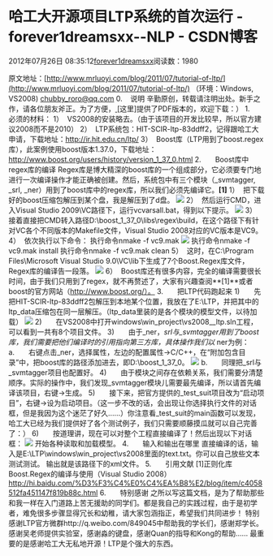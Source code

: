 
# 哈工大开源项目LTP系统的首次运行 - forever1dreamsxx--NLP - CSDN博客


2012年07月26日 08:35:12[forever1dreamsxx](https://me.csdn.net/forever1dreamsxx)阅读数：1980


原文地址：[http://www.mrluoyi.com/blog/2011/07/tutorial-of-ltp/](http://www.mrluoyi.com/blog/2011/07/tutorial-of-ltp/)
（环境：Windows, VS2008)
chubby_roro@qq.com
0.    说明
辛勤原创，转载请注明出处。新手之作，请各位朋友斧正。为了方便，[
](http://www.mrluoyi.com/material/%E5%93%88%E5%B7%A5%E5%A4%A7%E5%BC%80%E6%BA%90%E9%A1%B9%E7%9B%AELTP%E7%B3%BB%E7%BB%9F%E7%9A%84%E9%A6%96%E6%AC%A1%E9%85%8D%E7%BD%AE.pdf)[这里]提供了PDF版本的，欢迎下载：）
1.       必须的材料：
1）  VS2008的安装略去。（由于该项目的开发比较早，所以官方建议2008而不是2010）
2）  LTP系统包：HIT-SCIR-ltp-83ddff2，记得跟哈工大申请，下载地址：http://ir.hit.edu.cn/ltp/
3）  Boost库（LTP用到了boost.regex库），此案例使用boost版本1.37.0，下载地址：http://www.boost.org/users/history/version_1_37_0.html
2.       Boost库中regex库的编译
Regex库是博大精深的boost库的一个组成部分，它必须要专门地进行一次编译操作才能正确被创建。然后，系统包中有三个模块（_svmtagger, _srl, _ner）用到了boost库中的regex库，所以我们必须先编译它。**[1]**
1）  把下载好的boost压缩包解压到某个盘，我是解压到了d盘。
![](http://www.mrluoyi.com/blog/wp-content/uploads/2011/11/LTP_1.jpg)
2）  然后运行CMD，进入Visual Studio 2009\VC路径下，运行vcvarsall.bat，得到以下提示。
![](http://www.mrluoyi.com/blog/wp-content/uploads/2011/11/LTP_2.jpg)
3）  接着直接把CMD转入路径D:\boost_1_37_0\libs\regex\build，在这个路径下有针对VC各个不同版本的Makefile文件，Visual Studio 2008对应的VC版本是VC9。
4）  依次执行以下命令：
执行命令nmake -f vc9.mak
![](http://www.mrluoyi.com/blog/wp-content/uploads/2011/11/LTP_3.bmp)
执行命令nmake -f vc9.mak install
执行命令nmake -f vc9.mak clean
5）  这时，在C:\Program Files\Microsoft Visual Studio 9.0\VC\lib下生成了7个Boost.Regex库文件，Regex库的编译告一段落。
![](http://www.mrluoyi.com/blog/wp-content/uploads/2011/11/LTP_4.jpg)
6）  Boost库还有很多内容，完全的编译需要很长时间，由于我们只用到了regex，就不再赘述了，大家有兴趣查阅**[1]**或者boost的官方网站（http://www.boost.org/）。
3.       把LTP代码跑起来
1)       先把HIT-SCIR-ltp-83ddff2包解压到本地某个位置，我放在了E:\LTP，并把其中的ltp_data压缩包在同一层解压。（ltp_data里装的是各个模块的模型文件，以待加载）
![](http://www.mrluoyi.com/blog/wp-content/uploads/2011/11/LTP_5.jpg)
2)       在VS2008中打开windows\win_project\vs2008\__ltp.sln工程，可以看到一共有8个项目文件。
3)       由于_ner，_srl与_svmtagger用到了boost库，我们需要把他们编译时的引用指向第三方库，具体操作我们以_ ner为例：
a.       右键点击_ner，选择属性，左边的配置属性->C/C++，在“附加包含目录”中，把boost库的路径添加进去，即D:\boost_1_37_0。
![](http://www.mrluoyi.com/blog/wp-content/uploads/2011/11/LTP_6.jpg)
b.       同理把_srl与_svmtagger项目也配置好。
4)       由于模块之间存在依赖关系，我们需要分清楚顺序。实际的操作中，我们发现_svmtagger模块儿需要最先编译，所以请首先编译该项目，右键->生成。
5)       接下来，把官方提供的_test_suit项目改为“启动项目”，右键->设为启动项目。（这一步不改的话，会出现让你选择执行文件的对话框，但是我因为这个迷茫了好久……）你注意看_test_suit的main函数可以发现，哈工大已经为我们提供好了各个测试例子，我们只需要顺藤摸瓜就可以自己完善了：）
6)       按道理讲，现在可以对整个工程直接编译了！然后出现以下对话框：
![](http://www.mrluoyi.com/blog/wp-content/uploads/2011/11/LTP_7.jpg)
开始各种读取和加载模型。
4.       输入和输出在哪里
直接编译的话，输入是E:\LTP\windows\win_project\vs2008里面的text.txt。你可以自己放些文本测试测试。
输出就是该路径下的xml文件。
5.       引用文献
[1]正则化库Boost.Regex的编译与使用（Visual Studio 2008）http://hi.baidu.com/%D3%F3%C4%E0%C4%EA%B8%E2/blog/item/c4058512fa451147f819b88c.html
6.       特别感谢
之所以写这篇文档，是为了帮助那些和我一样在入门道路上苦无援助的同学们。都是我自己的实践过程，由于是初学者，难免很多步骤显得冗长和幼稚，请大家包涵指正，希望我们共同进步！
特别感谢LTP官方微群http://q.weibo.com/849045中帮助我的学长们，感谢郑学长。感谢吴老师提供实验室，感谢淼的键盘，感谢Quan的指导和Kong的帮助……
最重要的是感谢哈工大无私地开源！LTP是个强大的东西。


